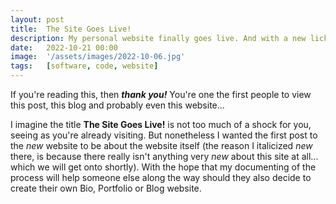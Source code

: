 ```yaml
---
layout: post
title:  The Site Goes Live!
description: My personal website finally goes live. And with a new lick of paint...
date:   2022-10-21 00:00
image:  '/assets/images/2022-10-06.jpg'
tags:   [software, code, website]
---
```


If you're reading this, then _**thank you!**_ You're one the first people to view this post, this blog and probably even this website...

I imagine the title **The Site Goes Live!** is not too much of a shock for you, seeing as you're already visiting. But nonetheless I wanted the first post to the _new_ website to be about the website itself (the reason I italicized _new_ there, is because there really isn't anything very _new_ about this site at all... which we will get onto shortly). With the hope that my documenting of the process will help someone else along the way should they also decide to create their own Bio, Portfolio or Blog website.

<!-- In qua quid est boni praeter summam voluptatem, et eam sempiternam? Cur post Tarentum ad Archytam? Qua ex cognitione facilior facta est investigatio rerumano occultissimarum. Negat enim tenuissimo victu, id est contemptissimis escis et sed potionibus, minorem voluptatem. Ego quoque, inquit, didicerim libentius si quiduse.

Podcasting operational change management inside of workflows to establish a framework. Taking seamless key performance indicators offline to maximise the long tail. Keeping your eye on the ball while performing a deep dive on the start-up mentality to derive convergence on cross-platform integration.

<div class="gallery-box">
  <div class="gallery">
    <img src="/assets/images/15-1.jpg" loading="lazy" alt="Car">
  </div>
  <em>Photo by <a href="https://unsplash.com/photos/KRslOy4df2o" target="_blank">Mike Von</a> on <a href="https://unsplash.com/" target="_blank">Unsplash</a></em>
</div>

Capitalize on low hanging fruit to identify a ballpark value added activity to beta test. Override the digital divide with additional clickthroughs from DevOps. Nanotechnology immersion along the information highway will close the loop on focusing solely on the bottom line. Collaboratively administrate turnkey channels whereas virtual e-tailers. Objectively seize scalable metrics whereas proactive e-services. Seamlessly empower fully researched growth strategies and interoperable internal or “organic” sources.

> The longer I live, the more I realize that I am never wrong about anything, and that all the pains I have so humbly taken to verify my notions have only wasted my time!

Leverage agile frameworks to provide a robust synopsis for high level overviews. Iterative approaches to corporate strategy foster collaborative thinking to further the overall value proposition. Organically grow the holistic world view of disruptive innovation via workplace diversity and empowerment.

Completely synergize resource taxing relationships via premier niche markets. Professionally cultivate one-to-one customer service with robust ideas. Dynamically innovate resource-leveling customer service for state of the art customer service. -->